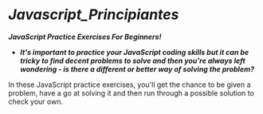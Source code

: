 # **_Javascript_Principiantes_**

**_JavaScript Practice Exercises For Beginners!_**

- **_It's important to practice your JavaScript coding skills but it can be tricky to find decent problems to solve and then you're always left wondering - is there a different or better way of solving the problem?_**

In these JavaScript practice exercises, you'll get the chance to be given a problem, have a go at solving it and then run through a possible solution to check your own.
